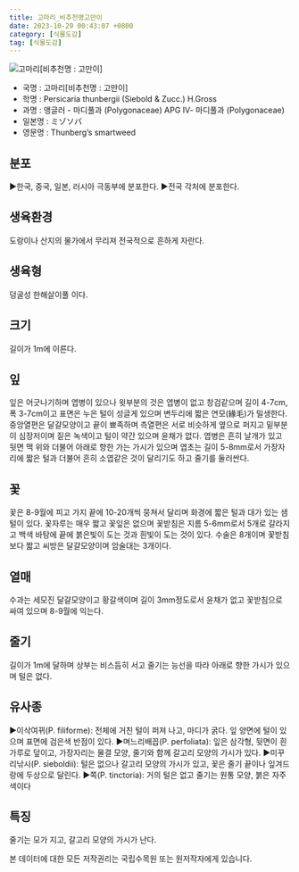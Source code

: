 ```yaml
---
title: 고마리_비추천명고만이
date: 2023-10-29 00:43:07 +0800
category: [식물도감]
tag: [식물도감]
---
```




![고마리[비추천명 : 고만이]](/fileUpload/plants/basic/Polygonaceae/Persicaria/1427/1_th2.JPG)
- 국명 : 고마리[비추천명 : 고만이]
- 학명 : Persicaria thunbergii (Siebold & Zucc.) H.Gross
- 과명 : 앵글러 - 마디풀과 (Polygonaceae) APG Ⅳ- 마디풀과 (Polygonaceae)
- 일본명 : ミゾソバ
- 영문명 : Thunberg’s smartweed


## 분포
▶한국, 중국, 일본, 러시아 극동부에 분포한다.▶전국 각처에 분포한다.
## 생육환경
도랑이나 산지의 물가에서 무리져 전국적으로 흔하게 자란다.
## 생육형
덩굴성 한해살이풀 이다.
## 크기
길이가 1m에 이른다.
## 잎
잎은 어긋나기하며 엽병이 있으나 윗부분의 것은 엽병이 없고 창검같으며 길이 4-7cm, 폭 3-7cm이고 표면은 누은 털이 성글게 있으며 변두리에 짧은 연모(緣毛)가 밀생한다. 중앙열편은 달걀모양이고 끝이 뾰족하며 측열편은 서로 비슷하게 옆으로 퍼지고 밑부분이 심장저이며 짙은 녹색이고 털이 약간 있으며 윤채가 없다. 엽병은 흔히 날개가 있고 뒷면 맥 위와 더불어 아래로 향한 가는 가시가 있으며 엽초는 길이 5-8mm로서 가장자리에 짧은 털과 더불어 흔히 소엽같은 것이 달리기도 하고 줄기를 둘러싼다.
## 꽃
꽃은 8-9월에 피고 가지 끝에 10-20개씩 뭉쳐서 달리며 화경에 짧은 털과 대가 있는 샘털이 있다. 꽃자루는 매우 짧고 꽃잎은 없으며 꽃받침은 지름 5-6mm로서 5개로 갈라지고 백색 바탕에 끝에 붉은빛이 도는 것과 흰빛이 도는 것이 있다. 수술은 8개이며 꽃받침보다 짧고 씨방은 달걀모양이며 암술대는 3개이다.
## 열매
수과는 세모진 달걀모양이고 황갈색이며 길이 3mm정도로서 윤채가 없고 꽃받침으로 싸여 있으며 8-9월에 익는다.
## 줄기
길이가 1m에 달하며 상부는 비스듬히 서고 줄기는 능선을 따라 아래로 향한 가시가 있으며 털은 없다.
## 유사종
▶이삭여뀌(P. filiforme): 전체에 거친 털이 퍼져 나고, 마디가 굵다. 잎 양면에 털이 있으며 표면에 검은색 반점이 있다.▶며느리배꼽(P. perfoliata): 잎은 삼각형, 뒷면이 흰 가루로 덮이고, 가장자리는 물결 모양, 줄기와 함께 갈고리 모양의 가시가 있다.▶미꾸리낚시(P. sieboldii): 털은 없으나 갈고리 모양의 가시가 있고, 꽃은 줄기 끝이나 잎겨드랑에 두상으로 달린다.▶쪽(P. tinctoria): 거의 털은 없고 줄기는 원통 모양, 붉은 자주색이다
## 특징
줄기는 모가 지고, 갈고리 모양의 가시가 난다.






본 데이터에 대한 모든 저작권리는 국립수목원 또는 원저작자에게 있습니다.
